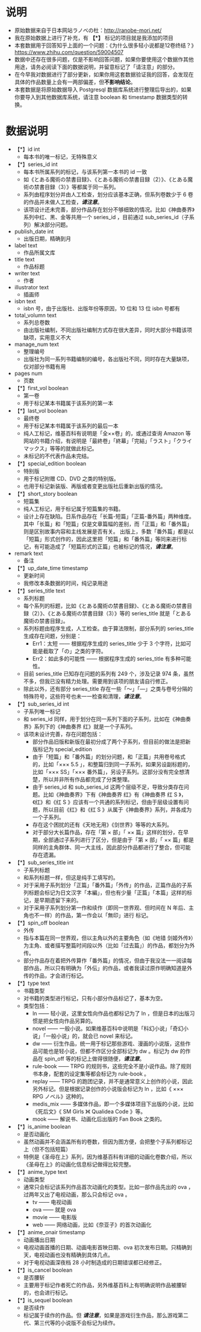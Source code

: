 # 说明
* 原始数据来自于日本网站ラノベの杜：http://ranobe-mori.net/
* 我在原始数据上进行了补充，有 **【\*】** 标记的项目就是我添加的项目
* 本套数据用于回答知乎上面的一个问题：《为什么很多轻小说都是12卷终结？》https://www.zhihu.com/question/59004507
* 数据中还存在很多问题，仅是不影响回答问题，如果你要使用这个数据作其他用途，请务必阅读下面的数据说明，并留意标记了「请注意」的部分。
* 在今早我对数据进行了部分更新，如果你用这套数据验证我的回答，会发现在具体的作品数量上会有一两部偏差，但**不影响结论**。
* 本套数据是将原始数据导入 Postgresql 数据库系统进行整理后导出的，如果你要导入到其他数据库系统，请注意 boolean 和 timestamp 数据类型的转换。

# 数据说明
* 【\*】id int
    * 每本书的唯一标记，无特殊意义
* 【\*】series_id int
    * 每本书所属系列的标记，与该系列第一本书的 id 一致
    * 如《とある魔術の禁書目録》、《とある魔術の禁書目録（2）》、《とある魔術の禁書目録（3）》等都属于同一系列。
    
    * 系列由程序划分并由人工检查，划分应该基本正确，但系列卷数少于 6 卷的作品并未做人工检查，**_请注意_**。
    * 该项设计还未完善，部分作品存在划分不够细致的情况。比如《神曲奏界》系列中红、黑、金等共用一个 series_id ，目前通过 sub_series_id（子系列）解决部分问题。
* publish_date int
    * 出版日期，精确到月
* label text
    * 作品所属文库
* title text
    * 作品标题
* writer text
    * 作者
* illustrator text
    * 插画师
* isbn text
    * isbn 号，由于出版社、出版年份等原因，10 位和 13 位 isbn 号都有
* total_volumn text
    * 系列总卷数
    * 由出版社编制，不同出版社编制方式存在很大差异，同时大部分书籍该项缺项，实用意义不大
* manage_num text
    * 整理编号
    * 出版社为同一系列书籍编制的编号，各出版社不同，同时存在大量缺项，仅对部分书籍有用
* pages num
    * 页数
* 【\*】first_vol boolean
    * 第一卷
    * 用于标记某本书籍属于该系列的第一本
* 【\*】last_vol boolean
    * 最终卷
    * 用于标记某本书籍属于该系列的最后一本
    * 纯人工标记，维基百科有说明是「全××卷」的，或通过查询 Amazon 等网站的书籍介绍，有说明是「最終卷」「終幕」「完結」「ラスト」「クライマックス」等等的就做此标记。
    * 未标记的不代表作品未完结。
* 【\*】special_edition boolean
    * 特别版
    * 用于标记附赠 CD、DVD 之类的特别版。
    * 也用于标记新装版、再版或者变更出版社后重新出版的情况。
* 【\*】short_story boolean
    * 短篇集
    * 纯人工标记，用于标记属于短篇集的书籍。
    * 设计上存在缺陷。日系作品存在「长篇-短篇」「正篇-番外篇」两种维度。其中「长篇」和「短篇」仅是文章篇幅的差别，而「正篇」和「番外篇」则是区别故事内容和主线发展是否有关。
出版上，多数「番外篇」都是以「短篇」形式创作的，因此这里把「短篇」和「番外篇」等同来进行标记，有可能造成了「短篇形式的正篇」也被标记的情况，**_请注意_**。
* remark text
    * 备注
* 【\*】up_date_time timestamp
    * 更新时间
    * 我修改本条数据的时间，纯记录用途
* 【\*】series_title text
    * 系列标题
    * 每个系列的标题，比如《とある魔術の禁書目録》、《とある魔術の禁書目録（2）》、《とある魔術の禁書目録（3）》等的 series_title 就是「とある魔術の禁書目録」。
    * 系列标题由程序生成，人工检查。由于算法限制，部分系列的 series_title 生成存在问题，分别是：
        * Err1：太短 —— 根据程序生成的 series_title 少于 3 个字符，比如可能是截取了「の」之类的字符。
        * Err2：如此多的可能性 —— 根据程序生成的 series_title 有多种可能性。
    * 目前 series_title 已知存在问题的系列有 249 个，涉及记录 974 条，虽然不多，但我已没有精力处理。需要用到该项的朋友请自行修正。
    * 除此以外，还有部分 series_title 存在一些「～」「—」之类与卷号分隔的特殊符号，这些符号也未一一检查和清理，**_请注意_**。
* 【\*】sub_series_id int
    * 子系列唯一标记
    * 和 series_id 同样，用于划分在同一系列下面的子系列，比如在《神曲奏界》系列下的《神曲奏界 红》就是一个子系列。
    * 该项未设计完善，存在问题包括：
        * 部分作品旧版和新版在最初分成了两个子系列，但目前的做法是把新版标记为 special_edition
        * 由于「短篇」和「番外篇」的划分问题，和「正篇」共用卷号格式的，比如「××× 5.5 」，和整篇归到同一子系列，如果另设副标题的，比如「××× SS」「××× 番外篇」，另设子系列。这部分没有完全想清楚，所以并非所有作品都完成了分类整理。
        * 由于 series_id 和 sub_series_id 这两个层级不足，导致分类存在问题。比如《神曲奏界》下有《神曲奏界 红》有《神曲奏界 红 S 》，《红》和《红 S 》应该有一个共通的系列标记，但由于层级设置有问题，所以目前《红》和《红 S 》从属于《神曲奏界》系列，并各成为一个子系列。
        * 存在这个困扰的还有《天地无用》《剑世界》等等的大系列。
        * 对于部分大长篇作品，存在「第 × 部」「 ×× 篇」这样的划分，在早期，全部通过子系列进行了区分，但是由于「第 × 部」「 ×× 篇」都是同样的主角群体、同一大主线，因此部分作品都进行了整合，但可能存在遗漏。
* 【\*】sub_series_title int
    * 子系列标题
    * 和系列标题一样，但这是纯手工填写的。
    * 对于采用子系列划分「正篇」「番外篇」「外传」的作品，正篇作品的子系列标题会标记为日文汉字「本編」，但也有少量「正篇」「本篇」这样的标记，是早期遗留下来的。
    * 对于采用子系列划分第一作和续作（即同一世界观、但时间在 N 年后、主角也不一样）的作品，第一作会以「無印」进行 标记。
* 【\*】spin_off boolean
    * 外传
    * 指与本篇在同一世界观，但以主角以外的主要角色（如《地错 剑姬外传》）为主角、或者描写整篇时间段以外（比如「过去篇」）的作品，都划分为外传。
    * 部分作品存在着把外传算作「番外篇」的情况，但由于我没法一一阅读每部作品，所以只有明确为「外伝」的作品，或者我读过原作明确知道是外传的作品，才会进行标记。
* 【\*】type text
    * 书籍类型
    * 对书籍的类型进行标记，只有小部分作品标记了，基本为空。
    * 类型包括：
        * ln —— 轻小说，这里女性向作品也都标记为了 ln ，但是日本的出版习惯是把女性向作品另算的。
        * novel —— 一般小说。如果维基百科中说明是「科幻小说」「奇幻小说」「一般小说」的，就会已 novel 来标记。
        * dw —— 衍生作品，统一用于标记那些游戏、漫画的小说版，这些作品可能也是轻小说，但都不作区分全部标记为 dw 。标记为 dw 的作品在 spin_off 等的标记上做得很随便，**_请注意_**。
        * rule-book —— TRPG 的规则书，这些完全不是小说作品。除了规则书本身，配套的设定集等都会标记为 rule-book 。
        * replay —— TRPG 的跑团记录，并不是通常意义上创作的小说，因此另外标记。但是根据记录创作的小说版会标记为 ln ，比如《 ××× RPG ノベル》这种的。
        * medis_mix —— 多媒体作品，即一个多媒体项目下出版的小说，比如《死后文》《 SM Girls 》《 Qualidea Code 》等。
        * mook —— 解说书、动画化后出版的 Fan Book 之类的。
* 【\*】is_anime boolean
    * 是否动画化
    * 虽然动画并不会涵盖所有的卷数，但因为图方便，会把整个子系列都标记上（但不包括短篇）
    * 特例是《圣母在上》系列，因为维基百科有详细的动画化卷数介绍，所以《圣母在上》的动画化信息标记做得比较完整。
* 【\*】anime_type text
    * 动画类型
    * 通常只会标记该系列作品首次动画化的类型。比如一部作品先出的 ova ，过两年又出了电视动画，那么只会标记 ova 。
        * tv —— 电视动画
        * ova —— 就是 ova
        * movie —— 电影版
        * web —— 网络动画，比如《奈亚子》的首次动画化
* 【\*】anime_onair timestamp
    * 动画播出日期
    * 电视动画首播的日期、动画电影首映日期、ova 初次发布日期。只精确到天，电视动画也没有精确到具体几点。
    * 对于电视动画深夜档 28 小时制造成的日期错误都已经修正。
* 【\*】is_cancel boolean
    * 是否腰斩
    * 主要用于标记作者死亡的作品，另外维基百科上有明确说明作品被腰斩的，也会进行标记。
* 【\*】is_sequel boolean
    * 是否续作
    * 标记属于续作的作品。但 **_请注意_**，如果是游戏衍生作品，那么游戏第二代、第三代等的小说版不会标记为续作。
